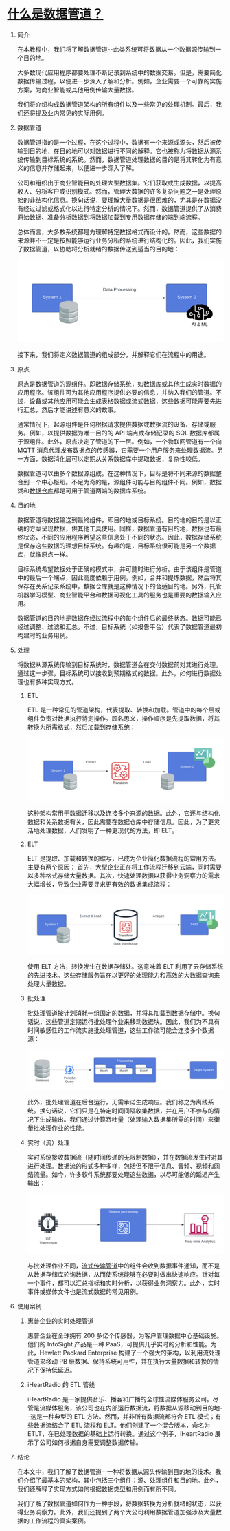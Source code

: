 # [什么是数据管道？](https://www.baeldung.com/cs/data-pipelines)

1. 简介

    在本教程中，我们将了解数据管道--此类系统可将数据从一个数据源传输到一个目的地。

    大多数现代应用程序都要处理不断记录到系统中的数据交易。但是，需要简化数据传输过程，以便进一步深入了解和分析。例如，企业需要一个可靠的实施方案，为商业智能或其他用例传输大量数据。

    我们将介绍构成数据管道架构的所有组件以及一些常见的处理机制。最后，我们还将提及业内常见的实际用例。

2. 数据管道

    数据管道指的是一个过程，在这个过程中，数据有一个来源或源头，然后被传输到目的地，在目的地可以对数据进行不同的解释。它也被称为将数据从源系统传输到目标系统的系统。然而，数据管道处理数据的目的是将其转化为有意义的信息并存储起来，以便进一步深入了解。

    公司和组织出于商业智能目的处理大型数据集。它们获取或生成数据，以提高收入、分析客户或识别模式。然而，管理大数据的许多复杂问题之一是处理原始的非结构化信息。换句话说，要理解大量数据是很困难的，尤其是在数据没有经过过滤或格式化以进行特定分析的情况下。然而，数据管道提供了从消费原始数据、准备分析数据到将数据加载到专用数据存储的端到端流程。

    总体而言，大多数系统都是为理解特定数据格式而设计的。然而，这些数据的来源并不一定是按照能够运行业务分析的系统进行结构化的。因此，我们实施了数据管道，以协助将分析就绪的数据传送到适当的目的地：

    ![数据管道示例](pic/Data-pipeline-1-2.png)

    接下来，我们将定义数据管道的组成部分，并解释它们在流程中的用途。

3. 原点

    原点是数据管道的源组件。即数据存储系统，如数据库或其他生成实时数据的应用程序。该组件可为其他应用程序提供必要的信息，并纳入我们的管道。不过，设备或其他应用可能会生成表格数据或流式数据，这些数据可能需要先进行汇总，然后才能讲述有意义的故事。

    通常情况下，起源组件是任何根据请求提供数据或数据流的设备、存储或服务。例如，以提供数据为唯一目的的 API 端点或存储记录的 SQL 数据库都属于源组件。此外，原点决定了管道的下一层。例如，一个物联网管道有一个向 MQTT 消息代理发布数据点的传感器，它需要一个用户服务来处理数据流。另一方面，数据消化层可以定期从关系数据库中提取数据，复杂性较低。

    数据管道可以由多个数据源组成。在这种情况下，目标是将不同来源的数据整合到一个中心枢纽。不足为奇的是，源组件可能与目的组件不同。例如，数据湖和[数据仓库](https://www.baeldung.com/cs/data-warehouses)都是可用于管道两端的数据库系统。

4. 目的地

    数据管道将数据输送到最终组件，即目的地或目标系统。目的地的目的是以正确的方案呈现数据，供其他工具使用。同样，数据管道有目的地，数据也有最终状态，不同的应用程序希望这些信息处于不同的状态。因此，数据存储系统是保存这些数据的理想目标系统。有趣的是，目标系统很可能是另一个数据库，就像原点一样。

    目标系统希望数据处于正确的模式中，并可随时进行分析。由于该组件是管道中的最后一个端点，因此高度依赖于用例。例如，合并和提炼数据，然后将其保存在关系记录系统中，数据仓库就是这种情况下的合适目的地。另外，托管机器学习模型、商业智能平台和数据可视化工具的服务也是重要的数据输入应用。

    数据管道的目的地是数据在经过流程中的每个组件后的最终状态。数据可能已经过调整、过滤和汇总。不过，目标系统（如报告平台）代表了数据管道最初构建时的业务用例。

5. 处理

    将数据从源系统传输到目标系统时，数据管道会在交付数据前对其进行处理。通过这一步骤，目标系统可以接收到预期格式的数据。此外，如何进行数据处理也有多种实现方式。

    1. ETL

        ETL 是一种常见的管道架构，代表提取、转换和加载。管道中的每个层或组件负责对数据执行特定操作。顾名思义，操作顺序是先提取数据，将其转换为所需格式，然后加载到存储系统：

        ![ETL 管道示例](pic/data-pipeline-etl-1-2048x669.png)

        这种架构常用于数据迁移以及连接多个来源的数据。此外，它还与结构化数据和关系数据有关，因此需要在数据仓库中存储信息。因此，为了更灵活地处理数据，人们发明了一种更现代的方法，即 ELT。

    2. ELT

        ELT 是提取、加载和转换的缩写，已成为企业简化数据流程的常用方法。主要有两个原因： 首先，大型企业正在将工作流程迁移到云端，同时需要以多种格式存储大量数据。其次，快速处理数据以获得业务洞察力的需求大幅增长，导致企业需要寻求更有效的数据集成流程：

        ![ELT 管道示例](pic/elt-2048x627.png)

        使用 ELT 方法，转换发生在数据存储处。这意味着 ELT 利用了云存储系统的先进技术。这些存储服务旨在以更好的处理能力和高效的大数据查询来处理大量数据。

    3. 批处理

        批处理管道按计划消耗一组固定的数据，并将其加载到数据存储中。换句话说，这些管道定期运行批处理作业来移动数据块。因此，我们为不具有时间敏感性的工作流实施批处理管道，这些工作流可能会连接多个数据源：

        ![批处理示例](pic/batch-1536x326.png)

        此外，批处理管道在后台运行，无需承诺生成响应。我们称之为离线系统。换句话说，它们只是在特定时间间隔收集数据，并在用户不参与的情况下生成输出。我们通过计算吞吐量（处理输入数据集所需的时间）来衡量批处理作业的性能。

    4. 实时（流）处理

        实时系统接收数据流（随时间传递的无限制数据），并在数据流发生时对其进行处理。数据流的形式多种多样，包括但不限于信息、音频、视频和网络流量。如今，许多软件系统都要处理这些数据，以尽可能低的延迟产生输出：

        ![实时流](pic/real-time-streaming-2048x633.png)

        与批处理作业不同，[流式传输管道](https://www.baeldung.com/spring-cloud-data-flow-stream-processing)中的组件会收到数据事件通知，而不是从数据存储库轮询数据，从而使系统能够在必要时做出快速响应。针对每一个事件，都可以汇总指标和实时分析，以获得业务洞察力。此外，实时事件或媒体文件也是流式数据的常见用例。

6. 使用案例

    1. 惠普企业的实时处理管道

        惠普企业在全球拥有 200 多亿个传感器，为客户管理数据中心基础设施。他们的 InfoSight 产品是一种 PaaS，可提供几乎实时的分析和性能。为此，Hewlett Packard Enterprise 构建了一个强大的架构，以利用流处理管道来移动 PB 级数据、保持系统可用性，并在执行大量数据和转换的情况下保持低延迟。

    2. iHeartRadio 的 ETL 管线

        iHeartRadio 是一家提供音乐、播客和广播的全球性流媒体服务公司。尽管是流媒体服务，该公司也在内部运行数据流，将数据从源移动到目的地--这是一种典型的 ETL 方法。然而，并非所有数据流都符合 ETL 模式；有些数据流结合了 ETL 流程和 ELT。他们创建了一个混合版本，命名为 ETLT，在已处理数据的基础上运行转换。通过这个例子，iHeartRadio 展示了公司如何根据自身需要调整数据传输。

7. 结论

    在本文中，我们了解了数据管道--一种将数据从源头传输到目的地的技术。我们介绍了最基本的架构，其中包括三个组件：源、处理组件和目的地。此外，我们还解释了实现方式如何根据数据类型和用例而有所不同。

    我们了解了数据管道如何作为一种手段，将数据转换为分析就绪的状态，以获得业务洞察力。此外，我们还提到了两个大公司利用数据管道加强涉及大量数据的工作流程的真实案例。
